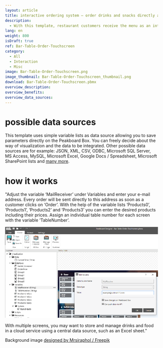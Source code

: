 ```yaml
---
layout: article
title: interactive ordering system – order drinks and snacks directly at the table via touch screen
description: 
  - With this template, restaurant customers receive the menu as an interactive dashboard with integrated ordering system. Also connect further services to establish an easy online or POS ordering system. The order is sent directly by e-mail. Easily change and adjust drinks, food and prices at any time. All you need is a monitor to get started.
lang: en
weight: 800
isDraft: true
ref: Bar-Table-Order-Touchscreen
category:
  - All
  - Interaction
  - Misc
image: Bar-Table-Order-Touchscreen.png
image_thumbnail: Bar-Table-Order-Touchscreen_thumbnail.png
download: Bar-Table-Order-Touchscreen.pbmx
overview_description:
overview_benefits:
overview_data_sources:
---
```


# possible data sources

This template uses simple variable lists as data source allowing you to save parameters directly on the Peakboard Box. You can freely decide about the way of visualization and the data to be integrated. Other possible data sources are for example: JSON, XML, CSV, ODBC, Microsoft SQL Server, MS Access, MySQL, Microsoft Excel, Google Docs / Spreadsheet, Microsoft SharePoint lists and [many more](https://peakboard.com/en/data-connections/).

# how it works

"Adjust the variable ‘MailReceiver’ under Variables and enter your e-mail address. Every order will be sent directly to this address as soon as a customer clicks on ‘Order’. With the help of the variable lists ‘Products0’, ‘Products1’, ‘Products2’ and ‘Products3’ you can enter the desired products including their prices. Assign an individual table number for each screen with the variable ‘TableNumber’. 

![](img/change-email-variable.png)

With multiple screens, you may want to store and manage drinks and food in a cloud service using a central data source, such as an Excel sheet." 

Background image [designed by Mrsiraphol / Freepik](http://www.freepik.com)
